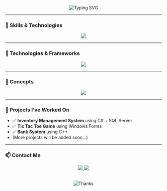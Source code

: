 <div align="center">

![Typing SVG](https://readme-typing-svg.demolab.com?font=Fira+Code&duration=3000&pause=1000&color=36BCF7&center=true&width=435&lines=👋+Hey+there!+I'm+Ahmed+Emad;🧠+.NET+Backend+Developer)

</div>

---

### 🚀 Skills & Technologies
<p align="center">
  <a href="https://skillicons.dev">
    <img src="https://skillicons.dev/icons?i=cs,dotnet,sql,html,css,js" />
  </a>
</p>

---

### 🧰 Technologies & Frameworks
<p align="center">
  <a href="https://skillicons.dev">
    <img src="https://skillicons.dev/icons?i=visualstudio,vscode,postman,git,github,docker" />
  </a>
</p>

---

### 🧠 Concepts
<p align="center">
  <a href="https://skillicons.dev">
    <img src="https://skillicons.dev/icons?i=ps,ai" />
  </a>
</p>

---

### 🧩 Projects I’ve Worked On
- ✅ **Inventory Management System** using C# + SQL Server
- ✅ **Tic Tac Toe Game** using Windows Forms
- ✅ **Bank System** using C++
- (More projects will be added soon...)

---

### 📫 Contact Me
<div align="center">
  <a href="mailto:your-email@example.com">
    <img src="https://img.shields.io/badge/Gmail-D14836?style=for-the-badge&logo=gmail&logoColor=white" />
  </a>
  <a href="https://www.linkedin.com/in/your-linkedin-profile">
    <img src="https://img.shields.io/badge/LinkedIn-0077B5?style=for-the-badge&logo=linkedin&logoColor=white" />
  </a>
</div>

<br>

<div align="center">

![Thanks](https://readme-typing-svg.demolab.com?font=Fira+Code&duration=2000&pause=1000&center=true&width=435&lines=Thanks+for+visiting+my+profile!%3BFeel+free+to+connect+with+me+on+LinkedIn.)

</div>

